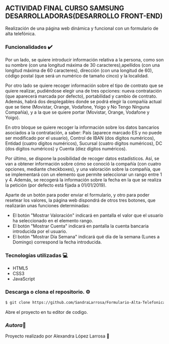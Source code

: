 ## ACTIVIDAD FINAL CURSO SAMSUNG DESARROLLADORAS(DESARROLLO FRONT-END)
Realización de una página web dinámica y funcional con un formulario de alta telefónica.


### Funcionalidades ✔️
Por un lado, se quiere introducir información relativa a la persona, como son su nombre (con una longitud máxima de 30 caracteres),apellidos (con una longitud máxima de 60 caracteres), dirección (con una longitud de 60), código postal (que será un numérico de tamaño cinco) y la localidad.
 
Por otro lado se quiere recoger información sobre el tipo de contrato que se quiere realizar, pudiéndose elegir una de tres opciones: nueva contratación (que aparecerá marcada por defecto), portabilidad y cambio de contrato.
Además, habrá dos desplegables donde se podrá elegir la compañía actual que se tiene (Movistar, Orange, Vodafone, Yoigo y No Tengo Ninguna Compañía), y a la que se quiere portar (Movistar, Orange, Vodafone y Yoigo).

En otro bloque se quiere recoger la información sobre los datos bancarios
asociados a la contratación, a saber: País (aparece marcado ES y no puede
ser modificado por el usuario), Control de IBAN (dos dígitos numéricos), Entidad (cuatro dígitos numéricos), Sucursal (cuatro dígitos numéricos), DC (dos dígitos numéricos) y Cuenta (diez dígitos numéricos).

Por último, se dispone la posibilidad de recoger datos estadísticos. Así, se van a obtener información sobre cómo se conoció la compañía (con cuatro opciones, mediante checkboxes), y una valoración sobre la compañía, que se implementará con un elemento que permite seleccionar un rango entre 1 y 4.
Además, se recogerá la información sobre la fecha en la que se realiza la
petición (por defecto está fijada a 01/01/2019).

Aparte de un botón para poder enviar el formulario, y otro para poder resetear los valores, la página web dispondrá de otros tres botones, que realizarán unas funciones determinadas:

- El botón "Mostrar Valoración" indicará en pantalla el valor que el usuario ha seleccionado en el elemento rango.
- El botón "Mostrar Cuenta" indicará en pantalla la cuenta bancaria introducida por el usuario.
- El botón "Mostrar Día Semana" indicará qué día de la semana (Lunes a Domingo) correspond la fecha introducida.


### Tecnologías utilizadas 💻

- HTML5
- CSS3
- JavaScript


### Descarga o clona el repositorio. ⚙️
```bash 
$ git clone https://github.com/SandraLarrosa/Formulario-Alta-Telefonica.git
```
Abre el proyecto en tu editor de codigo.


### *Autora*🌸
Proyecto realizado por Alexandra López Larrosa 🌠